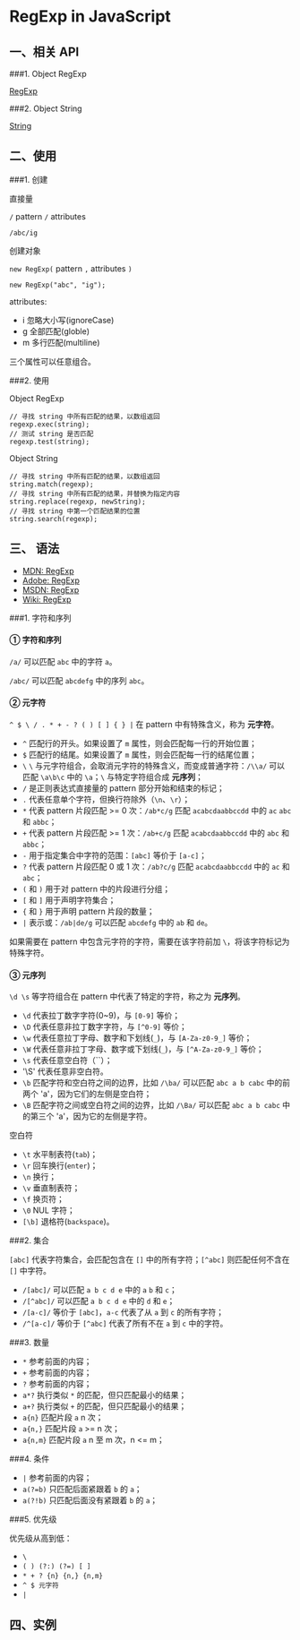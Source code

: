 RegExp in JavaScript
====

一、相关 API
----

###1. Object RegExp

[RegExp](https://github.com/LearnShare/blog/blob/master/posts/drafts/javascript/js_object-regexp.md)

###2. Object String

[String](https://github.com/LearnShare/blog/blob/master/posts/drafts/javascript/js_object-string.md)

二、使用
----

###1. 创建

直接量

`/` pattern `/` attributes

	/abc/ig

创建对象

`new RegExp(` pattern `,` attributes `)`

	new RegExp("abc", "ig");

attributes:

+ i 忽略大小写(ignoreCase)
+ g 全部匹配(globle)
+ m 多行匹配(multiline)

三个属性可以任意组合。

###2. 使用

Object RegExp

	// 寻找 string 中所有匹配的结果，以数组返回
	regexp.exec(string);
	// 测试 string 是否匹配
	regexp.test(string);

Object String

	// 寻找 string 中所有匹配的结果，以数组返回
	string.match(regexp);
	// 寻找 string 中所有匹配的结果，并替换为指定内容
	string.replace(regexp, newString);
	// 寻找 string 中第一个匹配结果的位置
	string.search(regexp);

三、 语法
----

+ [MDN: RegExp](https://developer.mozilla.org/zh-CN/docs/Web/JavaScript/Reference/Global_Objects/RegExp)
+ [Adobe: RegExp](http://help.adobe.com/zh_CN/as3/dev/WS5b3ccc516d4fbf351e63e3d118a9b90204-7ea9.html)
+ [MSDN: RegExp](http://msdn.microsoft.com/zh-cn/library/vstudio/ae5bf541(v=vs.100).aspx)
+ [Wiki: RegExp](http://zh.wikipedia.org/wiki/%E6%AD%A3%E5%88%99%E8%A1%A8%E8%BE%BE%E5%BC%8F)

###1. 字符和序列

#### ① 字符和序列

`/a/` 可以匹配 `abc` 中的字符 `a`。

`/abc/` 可以匹配 `abcdefg` 中的序列 `abc`。

#### ② 元字符

`^ $ \ / . * + - ? ( ) [ ] { } |` 在 pattern 中有特殊含义，称为 **元字符**。

+ `^` 匹配行的开头。如果设置了 `m` 属性，则会匹配每一行的开始位置；
+ `$` 匹配行的结尾。如果设置了 `m` 属性，则会匹配每一行的结尾位置；
+ `\` `\` 与元字符组合，会取消元字符的特殊含义，而变成普通字符：`/\\a/` 可以匹配 `\a\b\c` 中的 `\a`；`\` 与特定字符组合成 **元序列**；
+ `/` 是正则表达式直接量的 pattern 部分开始和结束的标记；
+ `.` 代表任意单个字符，但换行符除外（`\n`、`\r`）；
+ `*` 代表 pattern 片段匹配 >= 0 次：`/ab*c/g` 匹配 `acabcdaabbccdd` 中的 `ac` `abc` 和 `abbc`；
+ `+` 代表 pattern 片段匹配 >= 1 次：`/ab+c/g` 匹配 `acabcdaabbccdd` 中的 `abc` 和 `abbc`；
+ `-` 用于指定集合中字符的范围：`[abc]` 等价于 `[a-c]`；
+ `?` 代表 pattern 片段匹配 0 或 1 次：`/ab?c/g` 匹配 `acabcdaabbccdd` 中的 `ac` 和 `abc`；
+ `(` 和 `)` 用于对 pattern 中的片段进行分组；
+ `[` 和 `]` 用于声明字符集合；
+ `{` 和 `}` 用于声明 pattern 片段的数量；
+ `|` 表示或：`/ab|de/g` 可以匹配 `abcdefg` 中的 `ab` 和 `de`。

如果需要在 pattern 中包含元字符的字符，需要在该字符前加 `\`，将该字符标记为特殊字符。

#### ③ 元序列

`\d \s` 等字符组合在 pattern 中代表了特定的字符，称之为 **元序列**。

+ `\d` 代表拉丁数字字符(0~9)，与 `[0-9]` 等价；
+ `\D` 代表任意非拉丁数字字符，与 `[^0-9]` 等价；
+ `\w` 代表任意拉丁字母、数字和下划线(`_`)，与 `[A-Za-z0-9_]` 等价；
+ `\W` 代表任意非拉丁字母、数字或下划线(`_`)，与 `[^A-Za-z0-9_]` 等价；
+ `\s` 代表任意空白符（``）；
+ '\S' 代表任意非空白符。
+ `\b` 匹配字符和空白符之间的边界，比如 `/\ba/` 可以匹配 `abc a b cabc` 中的前两个 'a'，因为它们的左侧是空白符；
+ `\B` 匹配字符之间或空白符之间的边界，比如 `/\Ba/` 可以匹配 `abc a b cabc` 中的第三个 'a'，因为它的左侧是字符。

空白符

+ `\t` 水平制表符(`tab`)；
+ `\r` 回车换行(`enter`)；
+ `\n` 换行；
+ `\v` 垂直制表符；
+ `\f` 换页符；
+ `\0` NUL 字符；
+ `[\b]` 退格符(`backspace`)。

###2. 集合

`[abc]` 代表字符集合，会匹配包含在 `[]` 中的所有字符；`[^abc]` 则匹配任何不含在 `[]` 中字符。

+ `/[abc]/` 可以匹配 `a b c d e` 中的 `a` `b` 和 `c`；
+ `/[^abc]/` 可以匹配 `a b c d e` 中的 `d` 和 `e`；
+ `/[a-c]/` 等价于 `[abc]`，`a-c` 代表了从 `a` 到 `c` 的所有字符；
+ `/^[a-c]/` 等价于 `[^abc]` 代表了所有不在 `a` 到 `c` 中的字符。

###3. 数量

+ `*` 参考前面的内容；
+ `+` 参考前面的内容；
+ `?` 参考前面的内容；
+ `a*?` 执行类似 `*` 的匹配，但只匹配最小的结果；
+ `a+?` 执行类似 `+` 的匹配，但只匹配最小的结果；
+ `a{n}` 匹配片段 `a` n 次；
+ `a{n,}` 匹配片段 `a` >= n 次；
+ `a{n,m}` 匹配片段 `a` n 至 m 次，n <= m；

###4. 条件

+ `|` 参考前面的内容；
+ `a(?=b)` 只匹配后面紧跟着 `b` 的 `a`；
+ `a(?!b)` 只匹配后面没有紧跟着 `b` 的 `a`；

###5. 优先级

优先级从高到低：

+ `\`
+ `( ) (?:) (?=) [ ]`
+ `* + ? {n} {n,} {n,m}`
+ `^ $ 元字符`
+ `|`

四、实例
----